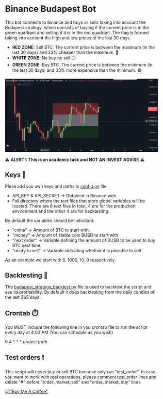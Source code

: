# Binance Budapest Bot
This bot connects to Binance and buys or sells taking into account the Budapest strategy, which consists of buying if the current price is in the green quadrant and selling if it is in the red quadrant.
The flag is formed taking into account the high and low prices of the last 30 days.  
- **RED ZONE**: Sell BTC. The current price is between the maximum (in the last 30 days) and 33% cheaper than the maximum. :red_circle:
- **WHITE ZONE**: No buy no sell :white_circle:
- **GREEN ZONE**: Buy BTC. The current price is between the minimum (in the last 30 days) and 33% more expensive than the minimum. :green_circle:

![Moon trading](https://github.com/amuracciole/budapest_bot_binance/blob/main/picture.png)

:warning: **ALERT!: This is an academic task and NOT AN INVEST ADVISE** :warning:

## Keys :key:
Plese add you own keys and paths in [config.py](https://github.com/amuracciole/budapest_bot_binance/blob/main/config.py) file
- API_KEY & API_SECRET -> Obtained in Binance web
- Full directory where the text files that store global variables will be located. There are 8 text files in total, 4 are for the production environment and the other 4 are for backtesting.

By default the variables should be initialized:
- "coins" -> Amount of BTC to start with.
- "money" -> Amount of stable coin BUSD to start with
- "next order" -> Variable defining the amount of BUSD to be used to buy BTC next time
- "ready to sell" -> Variable indicating whether it is possible to sell

As an example we start with 0, 1000, 10, 0 respectively.

## Backtesting :triangular_flag_on_post:
The [budapest_strategy_backtest.py](https://github.com/amuracciole/budapest_bot_binance/blob/main/budapest_strategy_backtest.py) file is used to backtest the script and see its profitability. By default it does backtesting from the daily candles of the last 365 days.

## Crontab :stopwatch:
You MUST include the following line in you crontab file to run the script every day at 4:00 AM (You can schedule as you wish)

0 4 * * * *project path*

## Test orders :exclamation:
This script will never buy or sell BTC because only run "test_order". In case you want to work with real operations, please comment test_order lines and delete "#" before "order_market_sell" and "order_market_buy" lines

[!["Buy Me A Coffee"](https://www.buymeacoffee.com/assets/img/custom_images/orange_img.png)](https://www.buymeacoffee.com/amuracciole)